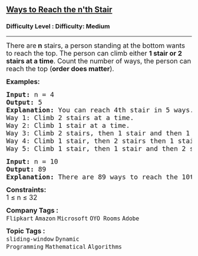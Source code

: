 <h2><a href="https://www.geeksforgeeks.org/problems/count-ways-to-reach-the-nth-stair-1587115620/1">Ways to Reach the n'th Stair</a></h2><h3>Difficulty Level : Difficulty: Medium</h3><hr><div class="problems_problem_content__Xm_eO"><p><span style="font-size: 18px;">There are<strong> n</strong> stairs, a person standing at the bottom wants to reach the top. The person can climb either <strong>1 stair or 2 stairs at a time</strong>. Count the number of ways, the person can reach the top (<strong>order does matter</strong>).</span></p>
<p><span style="font-size: 18px;"><strong>Examples:</strong></span></p>
<pre><span style="font-size: 18px;"><strong>Input: </strong>n = 4
<strong>Output: </strong>5<strong>
Explanation: </strong>You can reach 4th stair in 5 ways.</span> 
<span style="font-size: 18px;">Way 1: Climb 2 stairs at a time. </span>
<span style="font-size: 18px;">Way 2: Climb 1 stair at a time.</span>
<span style="font-size: 18px;">Way 3: Climb 2 stairs, then 1 stair and then 1 stair.</span>
<span style="font-size: 18px;">Way 4: Climb 1 stair, then 2 stairs then 1 stair.</span>
<span style="font-size: 18px;">Way 5: Climb 1 stair, then 1 stair and then 2 stairs.</span>
</pre>
<pre><span style="font-size: 18px;"><strong>Input: </strong>n = 10
<strong>Output: </strong>89 
<strong>Explanation: </strong>There are 89 ways to reach the 10th stair.</span>
</pre>
<p><span style="font-size: 18px;"><strong>Constraints:</strong><br>1 ≤ n ≤ 32</span></p></div><p><span style=font-size:18px><strong>Company Tags : </strong><br><code>Flipkart</code>&nbsp;<code>Amazon</code>&nbsp;<code>Microsoft</code>&nbsp;<code>OYO Rooms</code>&nbsp;<code>Adobe</code>&nbsp;<br><p><span style=font-size:18px><strong>Topic Tags : </strong><br><code>sliding-window</code>&nbsp;<code>Dynamic Programming</code>&nbsp;<code>Mathematical</code>&nbsp;<code>Algorithms</code>&nbsp;